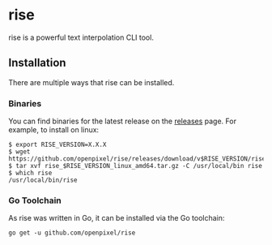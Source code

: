 # rise

rise is a powerful text interpolation CLI tool.

## Installation

There are multiple ways that rise can be installed.

### Binaries

You can find binaries for the latest release on the [releases](https://github.com/openpixel/rise/releases) page. For example, to install on linux:

```
$ export RISE_VERSION=X.X.X
$ wget https://github.com/openpixel/rise/releases/download/v$RISE_VERSION/rise_$RISE_VERSION_linux_amd64.tar.gz
$ tar xvf rise_$RISE_VERSION_linux_amd64.tar.gz -C /usr/local/bin rise
$ which rise
/usr/local/bin/rise
```

### Go Toolchain

As rise was written in Go, it can be installed via the Go toolchain:

```
go get -u github.com/openpixel/rise
```
